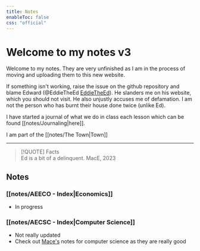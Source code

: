 ```yaml
---
title: Notes
enableToc: false
css: "official"
---
```

# Welcome to my notes v3
Welcome to my notes. They are very unfinished as I am in the process of moving and uploading them to this new website. 

If something isn't working, raise the issue on the github repository and blame Edward (@EddieTheEd [EddieTheEd](https://github.com/EddieTheEd)). He slanders me on his website, which you should not visit. He also unjustly accuses me of defamation. I am not the person who has burnt their house done twice (unlike Ed).

I have started a journal of what we do in class each lesson which can be found [[notes/Journaling|here]].

I am part of the [[notes/The Town|Town]]


****
> [!QUOTE] Facts  
>Ed is a bit of a delinquent.
> 	MacE, 2023





## Notes

### [[notes/AEECO - Index|Economics]]
- In progress


### [[notes/AECSC - Index|Computer Science]]
- Not really updated
- Check out [Mace's](https://github.com/MaceChettiyadan/Y11Notes) notes for computer science as they are really good





































